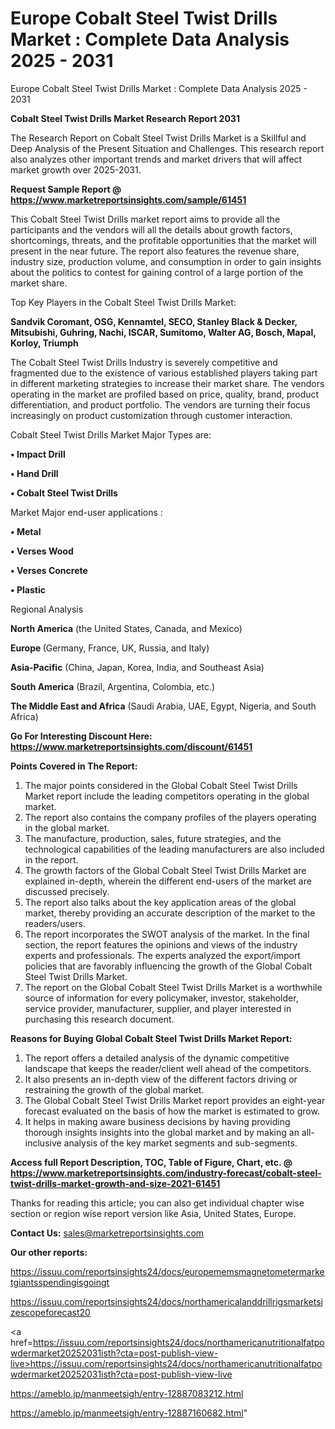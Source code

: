 # Europe Cobalt Steel Twist Drills Market : Complete Data Analysis 2025 - 2031
 Europe Cobalt Steel Twist Drills Market : Complete Data Analysis 2025 - 2031

<strong>Cobalt Steel Twist Drills Market Research Report 2031</strong>

The Research Report on Cobalt Steel Twist Drills Market is a Skillful and Deep Analysis of the Present Situation and Challenges. This research report also analyzes other important trends and market drivers that will affect market growth over 2025-2031.

<strong>Request Sample Report @ <a href=https://www.marketreportsinsights.com/sample/61451>https://www.marketreportsinsights.com/sample/61451</a></strong>

This Cobalt Steel Twist Drills market report aims to provide all the participants and the vendors will all the details about growth factors, shortcomings, threats, and the profitable opportunities that the market will present in the near future. The report also features the revenue share, industry size, production volume, and consumption in order to gain insights about the politics to contest for gaining control of a large portion of the market share.

Top Key Players in the Cobalt Steel Twist Drills Market:

<strong>Sandvik Coromant, OSG, Kennamtel, SECO, Stanley Black & Decker, Mitsubishi, Guhring, Nachi, ISCAR, Sumitomo, Walter AG, Bosch, Mapal, Korloy, Triumph</strong>

The Cobalt Steel Twist Drills Industry is severely competitive and fragmented due to the existence of various established players taking part in different marketing strategies to increase their market share. The vendors operating in the market are profiled based on price, quality, brand, product differentiation, and product portfolio. The vendors are turning their focus increasingly on product customization through customer interaction.

Cobalt Steel Twist Drills Market Major Types are:

<strong>• Impact Drill

• Hand Drill

• Cobalt Steel Twist Drills</strong>

Market Major end-user applications :

<strong>• Metal

• Verses Wood

• Verses Concrete

• Plastic</strong>

Regional Analysis

</u><strong><b>North America</b></strong> (the United States, Canada, and Mexico)

<strong><b>Europe </b></strong>(Germany, France, UK, Russia, and Italy)

<strong><b>Asia-Pacific</b></strong> (China, Japan, Korea, India, and Southeast Asia)

<strong><b>South America</b></strong> (Brazil, Argentina, Colombia, etc.)

<strong><b>The Middle East and Africa</b></strong> (Saudi Arabia, UAE, Egypt, Nigeria, and South Africa)

<strong>Go For Interesting Discount Here: <a href=https://www.marketreportsinsights.com/discount/61451>https://www.marketreportsinsights.com/discount/61451</a></strong>

<strong>Points Covered in The Report:</strong>
<ol>
  <li>The major points considered in the Global Cobalt Steel Twist Drills Market report include the leading competitors operating in the global market.</li>
  <li>The report also contains the company profiles of the players operating in the global market.</li>
  <li>The manufacture, production, sales, future strategies, and the technological capabilities of the leading manufacturers are also included in the report.</li>
  <li>The growth factors of the Global Cobalt Steel Twist Drills Market are explained in-depth, wherein the different end-users of the market are discussed precisely.</li>
  <li>The report also talks about the key application areas of the global market, thereby providing an accurate description of the market to the readers/users.</li>
  <li>The report incorporates the SWOT analysis of the market. In the final section, the report features the opinions and views of the industry experts and professionals. The experts analyzed the export/import policies that are favorably influencing the growth of the Global Cobalt Steel Twist Drills Market.</li>
  <li>The report on the Global Cobalt Steel Twist Drills Market is a worthwhile source of information for every policymaker, investor, stakeholder, service provider, manufacturer, supplier, and player interested in purchasing this research document.</li>
</ol>
<strong>Reasons for Buying Global Cobalt Steel Twist Drills Market Report:</strong>

<ol>
  <li>The report offers a detailed analysis of the dynamic competitive landscape that keeps the reader/client well ahead of the competitors.</li>
  <li>It also presents an in-depth view of the different factors driving or restraining the growth of the global market.</li>
  <li>The Global Cobalt Steel Twist Drills Market report provides an eight-year forecast evaluated on the basis of how the market is estimated to grow.</li>
  <li>It helps in making aware business decisions by having providing thorough insights insights into the global market and by making an all-inclusive analysis of the key market segments and sub-segments.</li>
</ol>
<strong>Access full Report Description, TOC, Table of Figure, Chart, etc. @ <a href=https://www.marketreportsinsights.com/industry-forecast/cobalt-steel-twist-drills-market-growth-and-size-2021-61451>https://www.marketreportsinsights.com/industry-forecast/cobalt-steel-twist-drills-market-growth-and-size-2021-61451</a></strong>


Thanks for reading this article; you can also get individual chapter wise section or region wise report version like Asia, United States, Europe.

<strong>Contact Us:</strong>
sales@marketreportsinsights.com

<strong>Our other reports:</strong>

<a href=https://issuu.com/reportsinsights24/docs/europememsmagnetometermarketgiantsspendingisgoingt>https://issuu.com/reportsinsights24/docs/europememsmagnetometermarketgiantsspendingisgoingt</a>

<a href=https://issuu.com/reportsinsights24/docs/northamericalanddrillrigsmarketsizescopeforecast20>https://issuu.com/reportsinsights24/docs/northamericalanddrillrigsmarketsizescopeforecast20</a>

<a href=https://issuu.com/reportsinsights24/docs/northamericanutritionalfatpowdermarket20252031isth?cta=post-publish-view-live>https://issuu.com/reportsinsights24/docs/northamericanutritionalfatpowdermarket20252031isth?cta=post-publish-view-live</a>

<a href=https://ameblo.jp/manmeetsigh/entry-12887083212.html>https://ameblo.jp/manmeetsigh/entry-12887083212.html</a>

<a href=https://ameblo.jp/manmeetsigh/entry-12887160682.html>https://ameblo.jp/manmeetsigh/entry-12887160682.html</a>"

